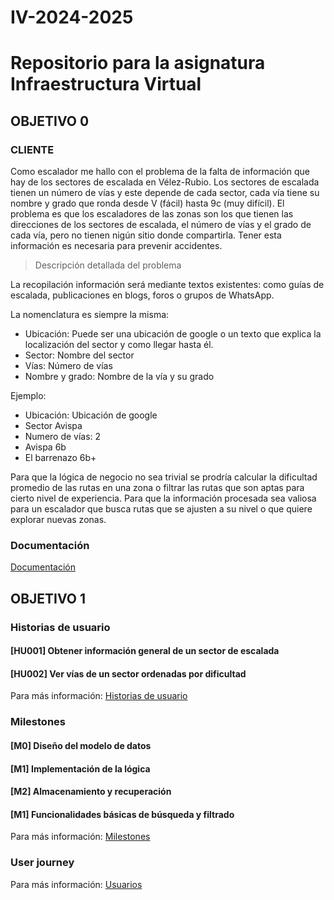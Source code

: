 # IV-2024-2025
# Repositorio para la asignatura Infraestructura Virtual
## OBJETIVO 0
### CLIENTE
Como escalador me hallo con el problema de la falta de información que hay de los sectores de escalada en Vélez-Rubio.
Los sectores de escalada tienen un número de vías y este depende de cada sector, cada vía tiene su nombre y grado que ronda desde V (fácil) hasta 9c (muy difícil).
El problema es que los escaladores de las zonas son los que tienen las direcciones de los sectores de escalada, el número de vías y el grado de cada vía, pero no tienen nigún sitio donde compartirla.
Tener esta información es necesaria para prevenir accidentes.

> Descripción detallada del problema

La recopilación información será mediante textos existentes: como guías de escalada, publicaciones en blogs, foros o grupos de WhatsApp.

La nomenclatura es siempre la misma:
- Ubicación: Puede ser una ubicación de google o un texto que explica la localización del sector y como llegar hasta él. 
- Sector: Nombre del sector
- Vías: Número de vías
- Nombre y grado: Nombre de la vía y su grado
  
Ejemplo:

- Ubicación: Ubicación de google
- Sector Avispa
- Numero de vías: 2
- Avispa 6b
- El barrenazo 6b+

Para que la lógica de negocio no sea trivial se prodría calcular la dificultad promedio de las rutas en una zona o filtrar las rutas que son aptas para cierto nivel de experiencia. Para que la información procesada sea valiosa para un escalador que busca rutas que se ajusten a su nivel o que quiere explorar nuevas zonas.

### Documentación
[Documentación](https://github.com/FabriConde/IV-2024-2025/tree/objetivo_0-v0.0.1/Documentaci%C3%B3n)

## OBJETIVO 1

### Historias de usuario
#### [HU001] Obtener información general de un sector de escalada
#### [HU002] Ver vías de un sector ordenadas por dificultad
Para más información: [Historias de usuario](https://github.com/FabriConde/IV-2024-2025/blob/objetivo_1/docs/historias-usuario.md)

### Milestones
#### [M0] Diseño del modelo de datos
#### [M1] Implementación de la lógica
#### [M2] Almacenamiento y recuperación
#### [M1] Funcionalidades básicas de búsqueda y filtrado
Para más información: [Milestones](https://github.com/FabriConde/IV-2024-2025/blob/objetivo_1/docs/milestones.md)

### User journey
Para más información: [Usuarios](https://github.com/FabriConde/IV-2024-2025/blob/objetivo_1/docs/user%20journey.md)
